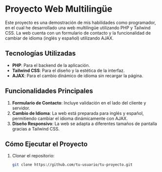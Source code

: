 # Proyecto Web Multilingüe

Este proyecto es una demostración de mis habilidades como programador, en el cual he desarrollado una web multilingüe utilizando PHP y Tailwind CSS. La web cuenta con un formulario de contacto y la funcionalidad de cambiar de idioma (inglés y español) utilizando AJAX.

## Tecnologías Utilizadas

- **PHP**: Para el backend de la aplicación.
- **Tailwind CSS**: Para el diseño y la estética de la interfaz.
- **AJAX**: Para el cambio dinámico de idioma sin recargar la página.

## Funcionalidades Principales

1. **Formulario de Contacto**: Incluye validación en el lado del cliente y servidor.
2. **Cambio de Idioma**: La web está preparada para inglés y español, permitiendo cambiar el idioma dinámicamente con AJAX.
3. **Diseño Responsivo**: La web se adapta a diferentes tamaños de pantalla gracias a Tailwind CSS.

## Cómo Ejecutar el Proyecto

1. Clonar el repositorio:
   ```bash
   git clone https://github.com/tu-usuario/tu-proyecto.git
